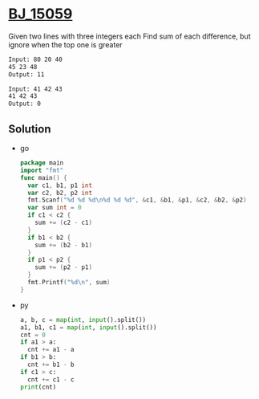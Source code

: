 # [BJ_15059](https://acmicpc.net/problem/15059)

Given two lines with three integers each
Find sum of each difference, but ignore when the top one is greater

```txt
Input: 80 20 40
45 23 48
Output: 11

Input: 41 42 43
41 42 43
Output: 0
```

## Solution

* go

  ```go
  package main
  import "fmt"
  func main() {
    var c1, b1, p1 int
    var c2, b2, p2 int
    fmt.Scanf("%d %d %d\n%d %d %d", &c1, &b1, &p1, &c2, &b2, &p2)
    var sum int = 0
    if c1 < c2 {
      sum += (c2 - c1)
    }
    if b1 < b2 {
      sum += (b2 - b1)
    }
    if p1 < p2 {
      sum += (p2 - p1)
    }
    fmt.Printf("%d\n", sum)
  }
  ```

* py

  ```py
  a, b, c = map(int, input().split())
  a1, b1, c1 = map(int, input().split())
  cnt = 0
  if a1 > a:
    cnt += a1 - a
  if b1 > b:
    cnt += b1 - b
  if c1 > c:
    cnt += c1 - c
  print(cnt)
  ```
